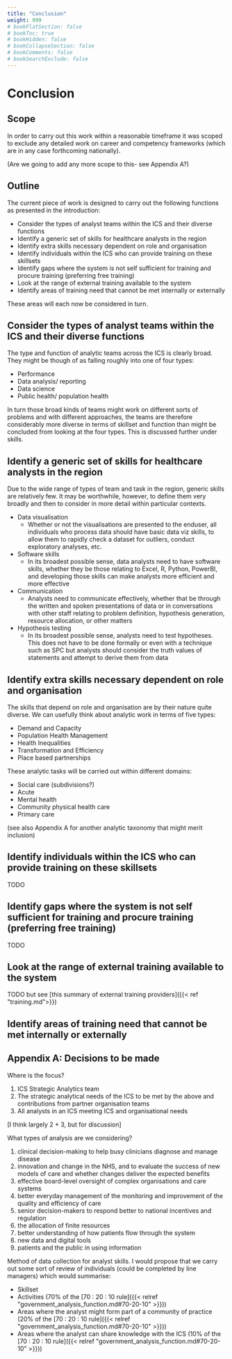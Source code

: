 ```yaml
---
title: "Conclusion"
weight: 999
# bookFlatSection: false
# bookToc: true
# bookHidden: false
# bookCollapseSection: false
# bookComments: false
# bookSearchExclude: false
---
```


# Conclusion

## Scope

In order to carry out this work within a reasonable timeframe it was scoped to exclude any detailed work on career and competency frameworks (which are in any case forthcoming nationally).

(Are we going to add any more scope to this- see Appendix A?)

## Outline

The current piece of work is designed to carry out the following functions as presented in the introduction: 

* Consider the types of analyst teams within the ICS and their diverse functions
* Identify a generic set of skills for healthcare analysts in the region
* Identify extra skills necessary dependent on role and organisation
* Identify individuals within the ICS who can provide training on these skillsets
* Identify gaps where the system is not self sufficient for training and procure training (preferring free training)
* Look at the range of external training available to the system
* Identify areas of training need that cannot be met internally or externally

These areas will each now be considered in turn.

## Consider the types of analyst teams within the ICS and their diverse functions

The type and function of analytic teams across the ICS is clearly broad. They might be though of as falling roughly into one of four types:

* Performance
* Data analysis/ reporting
* Data science
* Public health/ population health

In turn those broad kinds of teams might work on different sorts of problems and with different approaches, the teams are therefore considerably more diverse in terms of skillset and function than might be concluded from looking at the four types. This is discussed further under skills.
## Identify a generic set of skills for healthcare analysts in the region

Due to the wide range of types of team and task in the region, generic skills are relatively few. It may be worthwhile, however, to define them very broadly and then to consider in more detail within particular contexts.

* Data visualisation
    * Whether or not the visualisations are presented to the enduser, all individuals who process data should have basic data viz skills, to allow them to rapidly check a dataset for outliers, conduct exploratory analyses, etc.
* Software skills
    * In its broadest possible sense, data analysts need to have software skills, whether they be those relating to Excel, R, Python, PowerBI, and developing those skills can make analysts more efficient and more effective
* Communication
    * Analysts need to communicate effectively, whether that be through the written and spoken presentations of data or in conversations with other staff relating to problem definition, hypothesis generation, resource allocation, or other matters
* Hypothesis testing
    * In its broadest possible sense, analysts need to test hypotheses. This does not have to be done formally or even with a technique such as SPC but analysts should consider the truth values of statements and attempt to derive them from data

## Identify extra skills necessary dependent on role and organisation

The skills that depend on role and organisation are by their nature quite diverse. We can usefully think about analytic work in terms of five types:

* Demand and Capacity
* Population Health Management
* Health Inequalities
* Transformation and Efficiency
* Place based partnerships

These analytic tasks will be carried out within different domains:

* Social care (subdivisions?)
* Acute
* Mental health
* Community physical health care
* Primary care

(see also Appendix A for another analytic taxonomy that might merit inclusion)

## Identify individuals within the ICS who can provide training on these skillsets

TODO

## Identify gaps where the system is not self sufficient for training and procure training (preferring free training)

TODO

## Look at the range of external training available to the system

TODO but see [this summary of external training providers]({{< ref "training.md">}})
## Identify areas of training need that cannot be met internally or externally

## Appendix A: Decisions to be made

Where is the focus?

1.	ICS Strategic Analytics team
2.	The strategic analytical needs of the ICS to be met by the above and contributions from partner organisation teams
3.	All analysts in an ICS meeting ICS and organisational needs

[I think largely 2 + 3, but for discussion]

What types of analysis are we considering? 

1.	clinical decision-making to help busy clinicians diagnose and manage disease
2.	innovation and change in the NHS, and to evaluate the success of new models of care and whether changes deliver the expected benefits
3.	effective board-level oversight of complex organisations and care systems
4.	better everyday management of the monitoring and improvement of the quality and efficiency of care
5.	senior decision-makers to respond better to national incentives and regulation
6.	the allocation of finite resources
7.	better understanding of how patients flow through the system
8.	new data and digital tools
9.	patients and the public in using information

Method of data collection for analyst skills. I would propose that we carry out some sort of review of individuals (could be completed by line managers) which would summarise:

* Skillset
* Activities (70% of the [70 : 20 : 10 rule]({{< relref "government_analysis_function.md#70-20-10" >}}))
* Areas where the analyst might form part of a community of practice (20% of the [70 : 20 : 10 rule]({{< relref "government_analysis_function.md#70-20-10" >}}))
* Areas where the analyst can share knowledge with the ICS (10% of the [70 : 20 : 10 rule]({{< relref "government_analysis_function.md#70-20-10" >}}))
